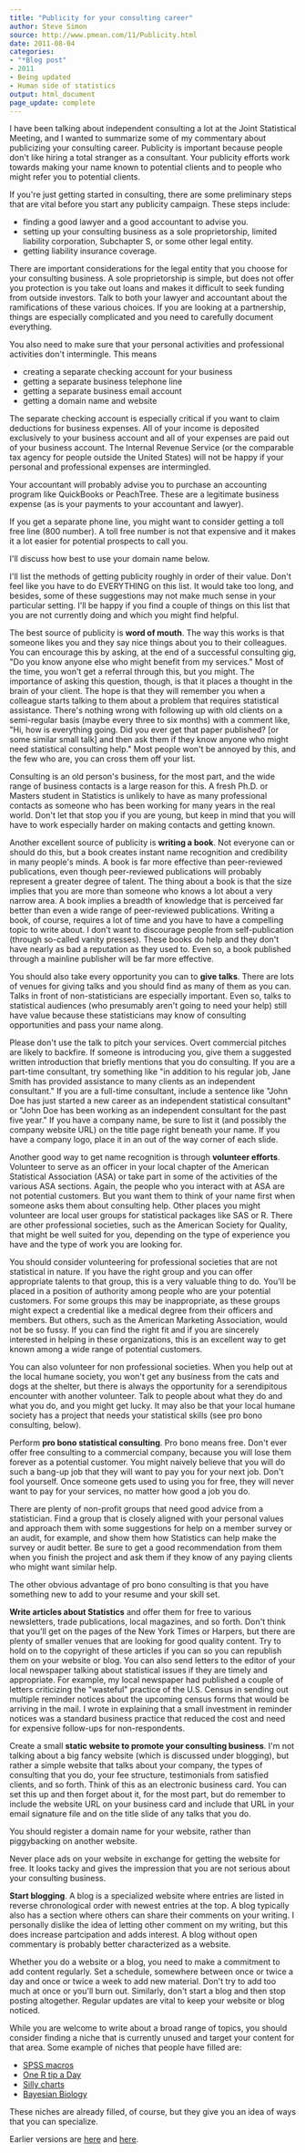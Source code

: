 ```yaml
---
title: "Publicity for your consulting career"
author: Steve Simon
source: http://www.pmean.com/11/Publicity.html
date: 2011-08-04
categories:
- "*Blog post"
- 2011
- Being updated
- Human side of statistics
output: html_document
page_update: complete
---
```


I have been talking about independent consulting a lot at the Joint Statistical Meeting, and I wanted to summarize some of my commentary about publicizing your consulting career. Publicity is important because people don't like hiring a total stranger as a consultant. Your publicity efforts work towards making your name known to potential clients and to people who might refer you to potential clients.

<!---more--->

If you're just getting started in consulting, there are some preliminary steps that are vital before you start any publicity campaign. These steps include:

+ finding a good lawyer and a good accountant to advise you.
+ setting up your consulting business as a sole proprietorship, limited liability corporation, Subchapter S, or some other legal entity.
+ getting liability insurance coverage.

There are important considerations for the legal entity that you choose for your consulting business. A sole proprietorship is simple, but does not offer you protection is you take out loans and makes it difficult to seek funding from outside investors. Talk to both your lawyer and accountant about the ramifications of these various choices. If you are looking at a partnership, things are especially complicated and you need to carefully document everything.

You also need to make sure that your personal activities and professional activities don't intermingle. This means

+ creating a separate checking account for your business
+ getting a separate business telephone line
+ getting a separate business email account
+ getting a domain name and website

The separate checking account is especially critical if you want to claim deductions for business expenses. All of your income is deposited exclusively to your business account and all of your expenses are paid out of your business account. The Internal Revenue Service (or the comparable tax agency for people outside the United States) will not be happy if your personal and professional expenses are intermingled.

Your accountant will probably advise you to purchase an accounting program like QuickBooks or PeachTree. These are a legitimate business expense (as is your payments to your accountant and lawyer).

If you get a separate phone line, you might want to consider getting a toll free line (800 number). A toll free number is not that expensive and it makes it a lot easier for potential prospects to call you.

I'll discuss how best to use your domain name below.

I'll list the methods of getting publicity roughly in order of their value. Don't feel like you have to do EVERYTHING on this list. It would take too long, and besides, some of these suggestions may not make much sense in your particular setting. I'll be happy if you find a couple of things on this list that you are not currently doing and which you might find helpful.

The best source of publicity is **word of mouth**. The way this works is that someone likes you and they say nice things about you to their colleagues. You can encourage this by asking, at the end of a successful consulting gig, "Do you know anyone else who might benefit from my services." Most of the time, you won't get a referral through this, but you might. The importance of asking this question, though, is that it places a thought in the brain of your client. The hope is that they will remember you when a colleague starts talking to them about a problem that requires statistical assistance. There's nothing wrong with following up with old clients on a semi-regular basis (maybe every three to six months) with a comment like, "Hi, how is everything going. Did you ever get that paper published? [or some similar small talk] and then ask them if they know anyone who might need statistical consulting help." Most people won't be annoyed by this, and the few who are, you can cross them off your list.

Consulting is an old person's business, for the most part, and the wide range of business contacts is a large reason for this. A fresh Ph.D. or Masters student in Statistics is unlikely to have as many professional contacts as someone who has been working for many years in the real world. Don't let that stop you if you are young, but keep in mind that you will have to work especially harder on making contacts and getting known.

Another excellent source of publicity is **writing a book**. Not everyone can or should do this, but a book creates instant name recognition and credibility in many people's minds. A book is far more effective than peer-reviewed publications, even though peer-reviewed publications will probably represent a greater degree of talent. The thing about a book is that the size implies that you are more than someone who knows a lot about a very narrow area. A book implies a breadth of knowledge that is perceived far better than even a wide range of peer-reviewed publications. Writing a book, of course, requires a lot of time and you have to have a compelling topic to write about. I don't want to discourage people from self-publication (through so-called vanity presses). These books do help and they don't have nearly as bad a reputation as they used to. Even so, a book published through a mainline publisher will be far more effective.

You should also take every opportunity you can to **give talks**. There are lots of venues for giving talks and you should find as many of them as you can. Talks in front of non-statisticians are especially important. Even so, talks to statistical audiences (who presumably aren't going to need your help) still have value because these statisticians may know of consulting opportunities and pass your name along.

Please don't use the talk to pitch your services. Overt commercial pitches are likely to backfire. If someone is introducing you, give them a suggested written introduction that briefly mentions that you do consulting. If you are a part-time consultant, try something like "in addition to his regular job, Jane Smith has provided assistance to many clients as an independent consultant." If you are a full-time consultant, include a sentence like "John Doe has just started a new career as an independent statistical consultant" or "John Doe has been working as an independent consultant for the past five year." If you have a company name, be sure to list it (and possibly the company website URL) on the title page right beneath your name. If you have a company logo, place it in an out of the way corner of each slide.

Another good way to get name recognition is through **volunteer efforts**. Volunteer to serve as an officer in your local chapter of the American Statistical Association (ASA) or take part in some of the activities of the various ASA sections. Again, the people who you interact with at ASA are not potential customers. But you want them to think of your name first when someone asks them about consulting help. Other places you might volunteer are local user groups for statistical packages like SAS or R. There are other professional societies, such as the American Society for Quality, that might be well suited for you, depending on the type of experience you have and the type of work you are looking for.

You should consider volunteering for professional societies that are not statistical in nature. If you have the right group and you can offer appropriate talents to that group, this is a very valuable thing to do. You'll be placed in a position of authority among people who are your potential customers. For some groups this may be inappropriate, as these groups might expect a credential like a medical degree from their officers and members. But others, such as the American Marketing Association, would not be so fussy. If you can find the right fit and if you are sincerely interested in helping in these organizations, this is an excellent way to get known among a wide range of potential customers.

You can also volunteer for non professional societies. When you help out at the local humane society, you won't get any business from the cats and dogs at the shelter, but there is always the opportunity for a serendipitous encounter with another volunteer. Talk to people about what they do and what you do, and you might get lucky. It may also be that your local humane society has a project that needs your statistical skills (see pro bono consulting, below).

Perform **pro bono statistical consulting**. Pro bono means free. Don't ever offer free consulting to a commercial company, because you will lose them forever as a potential customer. You might naively believe that you will do such a bang-up job that they will want to pay you for your next job. Don't fool yourself. Once someone gets used to using you for free, they will never want to pay for your services, no matter how good a job you do.

There are plenty of non-profit groups that need good advice from a statistician. Find a group that is closely aligned with your personal values and approach them with some suggestions for help on a member survey or an audit, for example, and show them how Statistics can help make the survey or audit better. Be sure to get a good recommendation from them when you finish the project and ask them if they know of any paying clients who might want similar help.

The other obvious advantage of pro bono consulting is that you have something new to add to your resume and your skill set.

**Write articles about Statistics** and offer them for free to various newsletters, trade publications, local magazines, and so forth. Don't think that you'll get on the pages of the New York Times or Harpers, but there are plenty of smaller venues that are looking for good quality content. Try to hold on to the copyright of these articles if you can so you can republish them on your website or blog. You can also send letters to the editor of your local newspaper talking about statistical issues if they are timely and appropriate. For example, my local newspaper had published a couple of letters criticizing the "wasteful" practice of the U.S. Census in sending out multiple reminder notices about the upcoming census forms that would be arriving in the mail. I wrote in explaining that a small investment in reminder notices was a standard business practice that reduced the cost and need for expensive follow-ups for non-respondents.

Create a small **static website to promote your consulting business**. I'm not talking about a big fancy website (which is discussed under blogging), but rather a simple website that talks about your company, the types of consulting that you do, your fee structure, testimonials from satisfied clients, and so forth. Think of this as an electronic business card. You can set this up and then forget about it, for the most part, but do remember to include the website URL on your business card and include that URL in your email signature file and on the title slide of any talks that you do.

You should register a domain name for your website, rather than piggybacking on another website.

Never place ads on your website in exchange for getting the website for free. It looks tacky and gives the impression that you are not serious about your consulting business.

**Start blogging**. A blog is a specialized website where entries are listed in reverse chronological order with newest entries at the top. A blog typically also has a section where others can share their comments on your writing. I personally dislike the idea of letting other comment on my writing, but this does increase partcipation and adds interest. A blog without open commentary is probably better characterized as a website.

Whether you do a website or a blog, you need to make a commitment to add content regularly. Set a schedule, somewhere between once or twice a day and once or twice a week to add new material. Don't try to add too much at once or you'll burn out. Similarly, don't start a blog and then stop posting altogether. Regular updates are vital to keep your website or blog noticed.

While you are welcome to write about a broad range of topics, you should consider finding a niche that is currently unused and target your content for that area. Some example of niches that people have filled are:

+ [SPSS macros][sps1]
+ [One R tip a Day][one1]
+ [Silly charts][sil1]
+ [Bayesian Biology][bay1]

These niches are already filled, of course, but they give you an idea of ways that you can specialize.

Earlier versions are [here][sim1] and [here][sim2].

[sim1]: http://www.pmean.com/11/Publicity.html
[sim2]: http://new.pmean.com/consulting-pr/

[bay1]: http://twitter.com/#!/CjBayesian
[one1]: http://onertipaday.blogspot.com/
[sil1]: http://ilovecharts.tumblr.com/BenGreenman
[sps1]: http://www.spsstools.net/
